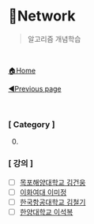 # 🌈Network

> 알고리즘 개념학습

<br>

[🏠Home](https://github.com/batboy118/Study_Note)

[◀Previous page ](../)

<br>

### [ Category ]

0. 

### [ 강의 ]

- [ ] [목포해양대학교 김건웅](http://www.kocw.net/home/cview.do?cid=7b369c5e6997010c)
- [ ] [이화여대 이미정](http://www.kocw.net/home/cview.do?cid=e44bdd9b3a3f9bb5)
- [ ] [한국항공대학교 김철기](http://www.kocw.net/home/search/kemView.do?kemId=1159726)
- [ ] [한양대학교 이석복](http://www.kocw.net/home/search/kemView.do?kemId=1312397)
